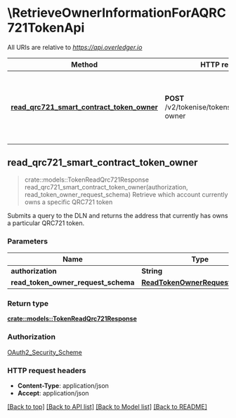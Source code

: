 # \RetrieveOwnerInformationForAQRC721TokenApi

All URIs are relative to *https://api.overledger.io*

Method | HTTP request | Description
------------- | ------------- | -------------
[**read_qrc721_smart_contract_token_owner**](RetrieveOwnerInformationForAQRC721TokenApi.md#read_qrc721_smart_contract_token_owner) | **POST** /v2/tokenise/tokens/qrc721/token-owner | Retrieve which account currently owns a specific QRC721 token



## read_qrc721_smart_contract_token_owner

> crate::models::TokenReadQrc721Response read_qrc721_smart_contract_token_owner(authorization, read_token_owner_request_schema)
Retrieve which account currently owns a specific QRC721 token

Submits a query to the DLN and returns the address that currently has owns a particular QRC721 token.

### Parameters


Name | Type | Description  | Required | Notes
------------- | ------------- | ------------- | ------------- | -------------
**authorization** | **String** |  | [required] |
**read_token_owner_request_schema** | [**ReadTokenOwnerRequestSchema**](ReadTokenOwnerRequestSchema.md) |  | [required] |

### Return type

[**crate::models::TokenReadQrc721Response**](TokenReadQRC721Response.md)

### Authorization

[OAuth2_Security_Scheme](../README.md#OAuth2_Security_Scheme)

### HTTP request headers

- **Content-Type**: application/json
- **Accept**: application/json

[[Back to top]](#) [[Back to API list]](../README.md#documentation-for-api-endpoints) [[Back to Model list]](../README.md#documentation-for-models) [[Back to README]](../README.md)

